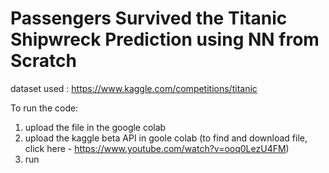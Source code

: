 # Passengers Survived the Titanic Shipwreck Prediction using NN from Scratch

dataset used : https://www.kaggle.com/competitions/titanic

To run the code:
1. upload the file in the google colab 
2. upload the kaggle beta API in goole colab (to find and download file, click here - https://www.youtube.com/watch?v=ooq0LezU4FM)
3. run
